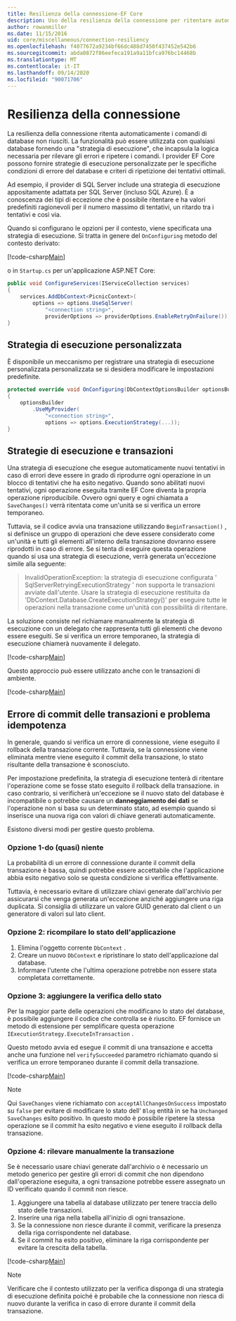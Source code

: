 ```yaml
---
title: Resilienza della connessione-EF Core
description: Uso della resilienza della connessione per ritentare automaticamente i comandi non riusciti con Entity Framework Core
author: rowanmiller
ms.date: 11/15/2016
uid: core/miscellaneous/connection-resiliency
ms.openlocfilehash: f4077672a9234bf66dc488d7450f437452e542b6
ms.sourcegitcommit: abda0872f86eefeca191a9a11bfca976bc14468b
ms.translationtype: MT
ms.contentlocale: it-IT
ms.lasthandoff: 09/14/2020
ms.locfileid: "90071706"
---
```

# <a name="connection-resiliency"></a>Resilienza della connessione

La resilienza della connessione ritenta automaticamente i comandi di database non riusciti. La funzionalità può essere utilizzata con qualsiasi database fornendo una "strategia di esecuzione", che incapsula la logica necessaria per rilevare gli errori e ripetere i comandi. I provider EF Core possono fornire strategie di esecuzione personalizzate per le specifiche condizioni di errore del database e criteri di ripetizione dei tentativi ottimali.

Ad esempio, il provider di SQL Server include una strategia di esecuzione appositamente adattata per SQL Server (incluso SQL Azure). È a conoscenza dei tipi di eccezione che è possibile ritentare e ha valori predefiniti ragionevoli per il numero massimo di tentativi, un ritardo tra i tentativi e così via.

Quando si configurano le opzioni per il contesto, viene specificata una strategia di esecuzione. Si tratta in genere del `OnConfiguring` metodo del contesto derivato:

[!code-csharp[Main](../../../samples/core/Miscellaneous/ConnectionResiliency/Program.cs#OnConfiguring)]

o in `Startup.cs` per un'applicazione ASP.NET Core:

``` csharp
public void ConfigureServices(IServiceCollection services)
{
    services.AddDbContext<PicnicContext>(
        options => options.UseSqlServer(
            "<connection string>",
            providerOptions => providerOptions.EnableRetryOnFailure()));
}
```

## <a name="custom-execution-strategy"></a>Strategia di esecuzione personalizzata

È disponibile un meccanismo per registrare una strategia di esecuzione personalizzata personalizzata se si desidera modificare le impostazioni predefinite.

``` csharp
protected override void OnConfiguring(DbContextOptionsBuilder optionsBuilder)
{
    optionsBuilder
        .UseMyProvider(
            "<connection string>",
            options => options.ExecutionStrategy(...));
}
```

## <a name="execution-strategies-and-transactions"></a>Strategie di esecuzione e transazioni

Una strategia di esecuzione che esegue automaticamente nuovi tentativi in caso di errori deve essere in grado di riprodurre ogni operazione in un blocco di tentativi che ha esito negativo. Quando sono abilitati nuovi tentativi, ogni operazione eseguita tramite EF Core diventa la propria operazione riproducibile. Ovvero ogni query e ogni chiamata a `SaveChanges()` verrà ritentata come un'unità se si verifica un errore temporaneo.

Tuttavia, se il codice avvia una transazione utilizzando `BeginTransaction()` , si definisce un gruppo di operazioni che deve essere considerato come un'unità e tutti gli elementi all'interno della transazione dovranno essere riprodotti in caso di errore. Se si tenta di eseguire questa operazione quando si usa una strategia di esecuzione, verrà generata un'eccezione simile alla seguente:

> InvalidOperationException: la strategia di esecuzione configurata ' SqlServerRetryingExecutionStrategy ' non supporta le transazioni avviate dall'utente. Usare la strategia di esecuzione restituita da 'DbContext.Database.CreateExecutionStrategy()' per eseguire tutte le operazioni nella transazione come un'unità con possibilità di ritentare.

La soluzione consiste nel richiamare manualmente la strategia di esecuzione con un delegato che rappresenta tutti gli elementi che devono essere eseguiti. Se si verifica un errore temporaneo, la strategia di esecuzione chiamerà nuovamente il delegato.

[!code-csharp[Main](../../../samples/core/Miscellaneous/ConnectionResiliency/Program.cs#ManualTransaction)]

Questo approccio può essere utilizzato anche con le transazioni di ambiente.

[!code-csharp[Main](../../../samples/core/Miscellaneous/ConnectionResiliency/Program.cs#AmbientTransaction)]

## <a name="transaction-commit-failure-and-the-idempotency-issue"></a>Errore di commit delle transazioni e problema idempotenza

In generale, quando si verifica un errore di connessione, viene eseguito il rollback della transazione corrente. Tuttavia, se la connessione viene eliminata mentre viene eseguito il commit della transazione, lo stato risultante della transazione è sconosciuto. 

Per impostazione predefinita, la strategia di esecuzione tenterà di ritentare l'operazione come se fosse stato eseguito il rollback della transazione. in caso contrario, si verificherà un'eccezione se il nuovo stato del database è incompatibile o potrebbe causare un **danneggiamento dei dati** se l'operazione non si basa su un determinato stato, ad esempio quando si inserisce una nuova riga con valori di chiave generati automaticamente.

Esistono diversi modi per gestire questo problema.

### <a name="option-1---do-almost-nothing"></a>Opzione 1-do (quasi) niente

La probabilità di un errore di connessione durante il commit della transazione è bassa, quindi potrebbe essere accettabile che l'applicazione abbia esito negativo solo se questa condizione si verifica effettivamente.

Tuttavia, è necessario evitare di utilizzare chiavi generate dall'archivio per assicurarsi che venga generata un'eccezione anziché aggiungere una riga duplicata. Si consiglia di utilizzare un valore GUID generato dal client o un generatore di valori sul lato client.

### <a name="option-2---rebuild-application-state"></a>Opzione 2: ricompilare lo stato dell'applicazione

1. Elimina l'oggetto corrente `DbContext` .
2. Creare un nuovo `DbContext` e ripristinare lo stato dell'applicazione dal database.
3. Informare l'utente che l'ultima operazione potrebbe non essere stata completata correttamente.

### <a name="option-3---add-state-verification"></a>Opzione 3: aggiungere la verifica dello stato

Per la maggior parte delle operazioni che modificano lo stato del database, è possibile aggiungere il codice che controlla se è riuscito. EF fornisce un metodo di estensione per semplificare questa operazione `IExecutionStrategy.ExecuteInTransaction` .

Questo metodo avvia ed esegue il commit di una transazione e accetta anche una funzione nel `verifySucceeded` parametro richiamato quando si verifica un errore temporaneo durante il commit della transazione.

[!code-csharp[Main](../../../samples/core/Miscellaneous/ConnectionResiliency/Program.cs#Verification)]

> [!NOTE]
> Qui `SaveChanges` viene richiamato con `acceptAllChangesOnSuccess` impostato su `false` per evitare di modificare lo stato dell' `Blog` entità in se ha `Unchanged` `SaveChanges` esito positivo. In questo modo è possibile ripetere la stessa operazione se il commit ha esito negativo e viene eseguito il rollback della transazione.

### <a name="option-4---manually-track-the-transaction"></a>Opzione 4: rilevare manualmente la transazione

Se è necessario usare chiavi generate dall'archivio o è necessario un metodo generico per gestire gli errori di commit che non dipendono dall'operazione eseguita, a ogni transazione potrebbe essere assegnato un ID verificato quando il commit non riesce.

1. Aggiungere una tabella al database utilizzato per tenere traccia dello stato delle transazioni.
2. Inserire una riga nella tabella all'inizio di ogni transazione.
3. Se la connessione non riesce durante il commit, verificare la presenza della riga corrispondente nel database.
4. Se il commit ha esito positivo, eliminare la riga corrispondente per evitare la crescita della tabella.

[!code-csharp[Main](../../../samples/core/Miscellaneous/ConnectionResiliency/Program.cs#Tracking)]

> [!NOTE]
> Verificare che il contesto utilizzato per la verifica disponga di una strategia di esecuzione definita poiché è probabile che la connessione non riesca di nuovo durante la verifica in caso di errore durante il commit della transazione.
